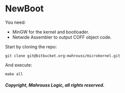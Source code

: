# NewBoot

You need:

- MinGW for the kernel and bootloader.
- Netwide Assembler to output COFF object code.

Start by cloning the repo:

```
git clone git@bitbucket.org:mahrouss/microkernel.git
```

And execute:

```
make all
```

##### Copyright, Mahrouss Logic, all rights reserved.
